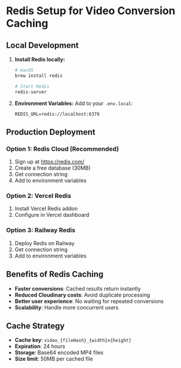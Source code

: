 # Redis Setup for Video Conversion Caching

## Local Development

1. **Install Redis locally:**
   ```bash
   # macOS
   brew install redis
   
   # Start Redis
   redis-server
   ```

2. **Environment Variables:**
   Add to your `.env.local`:
   ```
   REDIS_URL=redis://localhost:6379
   ```

## Production Deployment

### Option 1: Redis Cloud (Recommended)
1. Sign up at https://redis.com/
2. Create a free database (30MB)
3. Get connection string
4. Add to environment variables

### Option 2: Vercel Redis
1. Install Vercel Redis addon
2. Configure in Vercel dashboard

### Option 3: Railway Redis
1. Deploy Redis on Railway
2. Get connection string
3. Add to environment variables

## Benefits of Redis Caching

- **Faster conversions**: Cached results return instantly
- **Reduced Cloudinary costs**: Avoid duplicate processing
- **Better user experience**: No waiting for repeated conversions
- **Scalability**: Handle more concurrent users

## Cache Strategy

- **Cache key**: `video_{fileHash}_{width}x{height}`
- **Expiration**: 24 hours
- **Storage**: Base64 encoded MP4 files
- **Size limit**: 50MB per cached file
